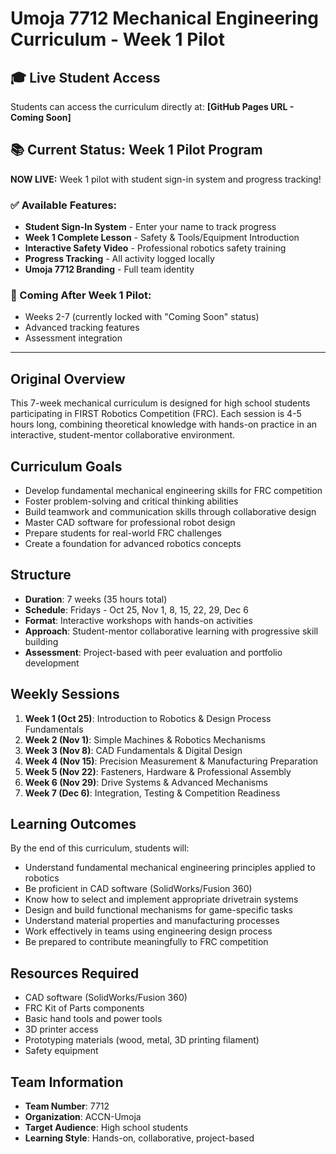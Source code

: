 # Umoja 7712 Mechanical Engineering Curriculum - Week 1 Pilot

## 🎓 Live Student Access
Students can access the curriculum directly at: **[GitHub Pages URL - Coming Soon]**

## 📚 Current Status: Week 1 Pilot Program
**NOW LIVE:** Week 1 pilot with student sign-in system and progress tracking!

### ✅ Available Features:
- **Student Sign-In System** - Enter your name to track progress
- **Week 1 Complete Lesson** - Safety & Tools/Equipment Introduction  
- **Interactive Safety Video** - Professional robotics safety training
- **Progress Tracking** - All activity logged locally
- **Umoja 7712 Branding** - Full team identity

### 🚧 Coming After Week 1 Pilot:
- Weeks 2-7 (currently locked with "Coming Soon" status)
- Advanced tracking features
- Assessment integration

---

## Original Overview
This 7-week mechanical curriculum is designed for high school students participating in FIRST Robotics Competition (FRC). Each session is 4-5 hours long, combining theoretical knowledge with hands-on practice in an interactive, student-mentor collaborative environment.

## Curriculum Goals
- Develop fundamental mechanical engineering skills for FRC competition
- Foster problem-solving and critical thinking abilities
- Build teamwork and communication skills through collaborative design
- Master CAD software for professional robot design
- Prepare students for real-world FRC challenges
- Create a foundation for advanced robotics concepts

## Structure
- **Duration**: 7 weeks (35 hours total)
- **Schedule**: Fridays - Oct 25, Nov 1, 8, 15, 22, 29, Dec 6
- **Format**: Interactive workshops with hands-on activities
- **Approach**: Student-mentor collaborative learning with progressive skill building
- **Assessment**: Project-based with peer evaluation and portfolio development

## Weekly Sessions
1. **Week 1 (Oct 25)**: Introduction to Robotics & Design Process Fundamentals
2. **Week 2 (Nov 1)**: Simple Machines & Robotics Mechanisms
3. **Week 3 (Nov 8)**: CAD Fundamentals & Digital Design
4. **Week 4 (Nov 15)**: Precision Measurement & Manufacturing Preparation
5. **Week 5 (Nov 22)**: Fasteners, Hardware & Professional Assembly
6. **Week 6 (Nov 29)**: Drive Systems & Advanced Mechanisms
7. **Week 7 (Dec 6)**: Integration, Testing & Competition Readiness

## Learning Outcomes
By the end of this curriculum, students will:
- Understand fundamental mechanical engineering principles applied to robotics
- Be proficient in CAD software (SolidWorks/Fusion 360)
- Know how to select and implement appropriate drivetrain systems
- Design and build functional mechanisms for game-specific tasks
- Understand material properties and manufacturing processes
- Work effectively in teams using engineering design process
- Be prepared to contribute meaningfully to FRC competition

## Resources Required
- CAD software (SolidWorks/Fusion 360)
- FRC Kit of Parts components
- Basic hand tools and power tools
- 3D printer access
- Prototyping materials (wood, metal, 3D printing filament)
- Safety equipment

## Team Information
- **Team Number**: 7712
- **Organization**: ACCN-Umoja
- **Target Audience**: High school students
- **Learning Style**: Hands-on, collaborative, project-based